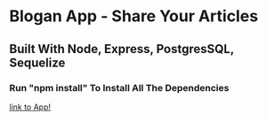 # Blogan App - Share Your Articles

## Built With Node, Express, PostgresSQL, Sequelize

### Run "npm install" To Install All The Dependencies

[link to App!](http://blogan-node.herokuapp.com/)
